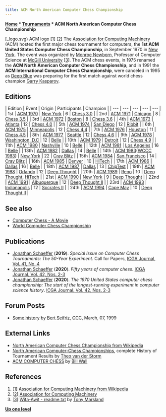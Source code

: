 ```yaml
---
title: ACM North American Computer Chess Championship
---
```

**[Home](Home "Home") * [Tournaments](Tournaments_and_Matches "Tournaments and Matches") * ACM North American Computer Chess Championship**

\[\_logo.svg) ACM logo <a id="cite-note-1" href="#cite-ref-1">[1]</a> <a id="cite-note-2" href="#cite-ref-2">[2]</a>
The [Association for Computing Machinery](ACM "ACM") (ACM) hosted the first major chess tournament for computers, the **1st ACM United States Computer Chess Championship**, in September 1970 in [New York](https://en.wikipedia.org/wiki/New_York_City). The event was organized by [Monroe Newborn](Monroe_Newborn "Monroe Newborn"), Professor of Computer Science at [McGill University](McGill_University "McGill University") <a id="cite-note-3" href="#cite-ref-3">[3]</a>. The ACM chess events, in 1975 renamed the **ACM North American Computer Chess Championship**, and in 1991 the **ACM International Computer Chess Championship**, were canceled in 1995 as [Deep Blue](Deep_Blue "Deep Blue") was preparing for the first match against world chess champion [Garry Kasparov](Garry_Kasparov "Garry Kasparov").

## Editions

|  Edition
|  Event
|  Origin
|  Participants
|  Champion
|
| --- | --- | --- | --- | --- |
|  1st
| [ACM 1970](ACM_1970 "ACM 1970") | [New York](https://en.wikipedia.org/wiki/New_York_City) |  6
| [Chess 3.0](</Chess_(Program)> "Chess (Program)") |
|  2nd
| [ACM 1971](ACM_1971 "ACM 1971") | [Chicago](https://en.wikipedia.org/wiki/Chicago) |  8
| [Chess 3.5](</Chess_(Program)> "Chess (Program)") |
|  3rd
| [ACM 1972](ACM_1972 "ACM 1972") | [Boston](https://en.wikipedia.org/wiki/Boston%2C_Massachusetts) |  8
| [Chess 3.6](</Chess_(Program)> "Chess (Program)") |
|  4th
| [ACM 1973](ACM_1973 "ACM 1973") | [Atlanta](https://en.wikipedia.org/wiki/Atlanta%2C_Georgia) |  12
| [Chess 4.0](</Chess_(Program)> "Chess (Program)") |
|  5th
| [ACM 1974](ACM_1974 "ACM 1974") | [San Diego](https://en.wikipedia.org/wiki/San_Diego%2C_California) |  12
| [Ribbit](Ribbit "Ribbit") |
|  6th
| [ACM 1975](ACM_1975 "ACM 1975") | [Minneapolis](https://en.wikipedia.org/wiki/Minneapolis%2C_Minnesota) |  12
| [Chess 4.4](</Chess_(Program)> "Chess (Program)") |
|  7th
| [ACM 1976](ACM_1976 "ACM 1976") | [Houston](https://en.wikipedia.org/wiki/Houston%2C_Texas) |  11
| [Chess 4.5](</Chess_(Program)> "Chess (Program)") |
|  8th
| [ACM 1977](ACM_1977 "ACM 1977") | [Seattle](https://en.wikipedia.org/wiki/Seattle%2C_Washington) |  12
| [Chess 4.6](</Chess_(Program)> "Chess (Program)") |
|  9th
| [ACM 1978](ACM_1978 "ACM 1978") | [Washington, D.C](https://en.wikipedia.org/wiki/Washington%2C_D.C) |  12
| [Belle](Belle "Belle") |
|  10th
| [ACM 1979](ACM_1979 "ACM 1979") | [Detroit](https://en.wikipedia.org/wiki/Detroit%2C_Michigan) |  12
| [Chess 4.9](</Chess_(Program)> "Chess (Program)") |
|  11th
| [ACM 1980](ACM_1980 "ACM 1980") | [Nashville](https://en.wikipedia.org/wiki/Nashville%2C_Tennessee) |  10
| [Belle](Belle "Belle") |
|  12th
| [ACM 1981](ACM_1981 "ACM 1981") | [Los Angeles](https://en.wikipedia.org/wiki/Los_Angeles%2C_California) |  16
| [Belle](Belle "Belle") |
|  13th
| [ACM 1982](ACM_1982 "ACM 1982") | [Dallas](https://en.wikipedia.org/wiki/Dallas%2C_Texas) |  14
| [Belle](Belle "Belle") |
|  14th
| [ACM 1983](ACM_1983 "ACM 1983")([WCCC 1983](WCCC_1983 "WCCC 1983"))
| [New York](https://en.wikipedia.org/wiki/New_York_City) |  22
| [Cray Blitz](Cray_Blitz "Cray Blitz") |
|  15th
| [ACM 1984](ACM_1984 "ACM 1984") | [San Francisco](https://en.wikipedia.org/wiki/San_Francisco%2C_California) |  14
| [Cray Blitz](Cray_Blitz "Cray Blitz") |
|  16th
| [ACM 1985](ACM_1985 "ACM 1985") | [Denver](https://en.wikipedia.org/wiki/Denver%2C_Colorado) |  10
| [HiTech](HiTech "HiTech") |
|  17th
| [ACM 1986](ACM_1986 "ACM 1986") | [Dallas](https://en.wikipedia.org/wiki/Dallas%2C_Texas) |  16
| [Belle](Belle "Belle") |
|  18th
| [ACM 1987](ACM_1987 "ACM 1987") | [Dallas](https://en.wikipedia.org/wiki/Dallas%2C_Texas) |  13
| [ChipTest](ChipTest "ChipTest") |
|  19th
| [ACM 1988](ACM_1988 "ACM 1988") | [Orlando](https://en.wikipedia.org/wiki/Orlando%2C_Florida) |  12
| [Deep Thought](Deep_Thought "Deep Thought") |
|  20th
| [ACM 1989](ACM_1989 "ACM 1989") | [Reno](https://en.wikipedia.org/wiki/Reno%2C_Nevada) |  10
| [Deep Thought](Deep_Thought "Deep Thought"), [HiTech](HiTech "HiTech") |
|  21st
| [ACM 1990](ACM_1990 "ACM 1990") | [New York](https://en.wikipedia.org/wiki/New_York_City) |  9
| [Deep Thought](Deep_Thought "Deep Thought") |
|  22nd
| [ACM 1991](ACM_1991 "ACM 1991") | [Albuquerque](https://en.wikipedia.org/wiki/Albuquerque%2C_New_Mexico) |  12
| [Deep Thought II](Deep_Thought "Deep Thought") |
|  23rd
| [ACM 1993](ACM_1993 "ACM 1993") | [Indianapolis](https://en.wikipedia.org/wiki/Indianapolis%2C_Indiana) |  12
| [Socrates II](Titan "Titan") |
|  24th
| [ACM 1994](ACM_1994 "ACM 1994") | [Cape May](https://en.wikipedia.org/wiki/Cape_May%2C_New_Jersey) |  10
| [Deep Thought II](Deep_Thought "Deep Thought") |

## See also

- [Computer Chess - A Movie](History#ComputerChess "History")
- [World Computer Chess Championship](World_Computer_Chess_Championship "World Computer Chess Championship")

## Publications

- [Jonathan Schaeffer](Jonathan_Schaeffer "Jonathan Schaeffer") (**2019**). *Special Issue on Computer Chess Tournaments: The 50-Year Experiment*. Call for Papers, [ICGA Journal, Vol. 41, No. 4](ICGA_Journal#41_4 "ICGA Journal")
- [Jonathan Schaeffer](Jonathan_Schaeffer "Jonathan Schaeffer") (**2020**). *Fifty years of computer chess*. [ICGA Journal, Vol. 42, Nos. 2-3](ICGA_Journal#42_23 "ICGA Journal")
- [Jonathan Schaeffer](Jonathan_Schaeffer "Jonathan Schaeffer") (**2020**). *The 1970 United States computer chess championship: The start of the longest-running experiment in computer science history*. [ICGA Journal, Vol. 42, Nos. 2-3](ICGA_Journal#42_23 "ICGA Journal")

## Forum Posts

- [Some history](https://www.stmintz.com/ccc/index.php?id=45308) by [Bert Seifriz](index.php?title=Berthold_Seifriz&action=edit&redlink=1 "Berthold Seifriz (page does not exist)"), [CCC](CCC "CCC"), March, 07, 1999

## External Links

- [North American Computer Chess Championship from Wikipedia](https://en.wikipedia.org/wiki/North_American_Computer_Chess_Championship)
- [North American Computer-Chess Championships](http://old.csvn.nl/ncc_hist.html), complete History of Tournament Results by [Theo van der Storm](Theo_van_der_Storm "Theo van der Storm")
- [ACM COMPUTER CHESS](http://ed-thelen.org/comp-hist/ACM-ComputerChessWall.html) by [Bill Wall](index.php?title=Bill_Wall&action=edit&redlink=1 "Bill Wall (page does not exist)")

## References

1. <a id="cite-ref-1" href="#cite-note-1">[1]</a> [Association for Computing Machinery from Wikipedia](https://en.wikipedia.org/wiki/Association_for_Computing_Machinery)
1. <a id="cite-ref-2" href="#cite-note-2">[2]</a> [Association for Computing Machinery](https://www.acm.org/%7C)
1. <a id="cite-ref-3" href="#cite-note-3">[3]</a> [Wita-Awit - readme.txt](http://webdocs.cs.ualberta.ca/~tony/Public/Awit-Wita-ComputerChess/Awit-Wita-ReadMe/wita-history-readme.txt) by [Tony Marsland](Tony_Marsland "Tony Marsland")

**[Up one level](Tournaments_and_Matches "Tournaments and Matches")**

